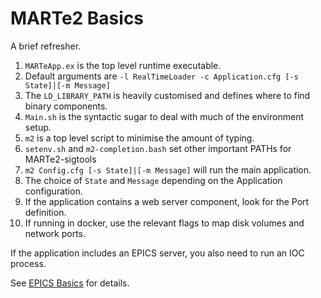 # MARTe2 Basics

A brief refresher.

1. `MARTeApp.ex` is the top level runtime executable.
1. Default arguments are `-l RealTimeLoader -c Application.cfg [-s State]|[-m Message]`
1. The `LD_LIBRARY_PATH` is heavily customised and defines where to find binary components.
1. `Main.sh` is the syntactic sugar to deal with much of the environment setup.
1. `m2` is a top level script to minimise the amount of typing.
1. `setenv.sh` and `m2-completion.bash` set other important PATHs for MARTe2-sigtools
1. `m2 Config.cfg [-s State]|[-m Message]` will run the main application.
1. The choice of `State` and `Message` depending on the Application configuration.
1. If the application contains a web server component, look for the Port definition.
1. If running in docker, use the relevant flags to map disk volumes and network ports.

If the application includes an EPICS server, you also need to run an IOC process.

See [EPICS Basics](EPICS_Basics.md) for details.
